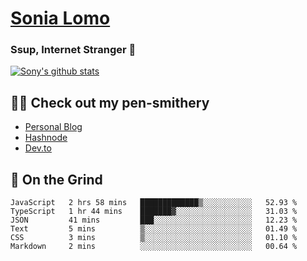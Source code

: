 # [Sonia Lomo](https://sonylomo.github.io/) 
### Ssup, Internet Stranger 🤩

<a href="https://github.com/sonylomo/github-readme-stats">
  <img align="center" src="https://media.giphy.com/media/lU05nFSW6Y2A/giphy.gif" alt="Sony's github stats" />
</a>

## ✍🏾 Check out my pen-smithery
- [Personal Blog](https://www.sonylomo.dev/blog)
- [Hashnode](https://sonylomo.hashnode.dev/)
- [Dev.to](https://dev.to/sonylomo)

## 🤡 On the Grind
<!--START_SECTION:waka-->

```text
JavaScript   2 hrs 58 mins   █████████████▒░░░░░░░░░░░   52.93 %
TypeScript   1 hr 44 mins    ███████▓░░░░░░░░░░░░░░░░░   31.03 %
JSON         41 mins         ███░░░░░░░░░░░░░░░░░░░░░░   12.23 %
Text         5 mins          ▒░░░░░░░░░░░░░░░░░░░░░░░░   01.49 %
CSS          3 mins          ▒░░░░░░░░░░░░░░░░░░░░░░░░   01.10 %
Markdown     2 mins          ░░░░░░░░░░░░░░░░░░░░░░░░░   00.64 %
```

<!--END_SECTION:waka-->
